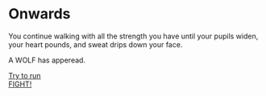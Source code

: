 # Onwards

You continue walking with all the strength you have until your pupils widen, your heart pounds, and sweat drips down your face.  

A WOLF has apperead.

[Try to run](run.md)  
[FIGHT!](fight.md)

